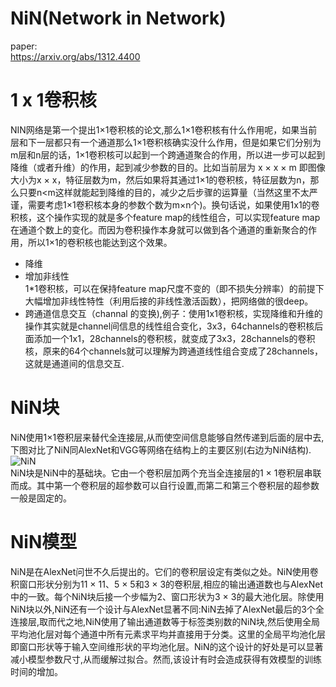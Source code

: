 NiN(Network in Network)
================
paper:<br>
https://arxiv.org/abs/1312.4400 <br>

# 1 x 1卷积核
NIN网络是第一个提出1×1卷积核的论文,那么1×1卷积核有什么作用呢，如果当前层和下一层都只有一个通道那么1×1卷积核确实没什么作用，但是如果它们分别为m层和n层的话，1×1卷积核可以起到一个跨通道聚合的作用，所以进一步可以起到降维（或者升维）的作用，起到减少参数的目的。比如当前层为 x × x × m 即图像大小为x × x，特征层数为m，然后如果将其通过1×1的卷积核，特征层数为n，那么只要n<m这样就能起到降维的目的，减少之后步骤的运算量（当然这里不太严谨，需要考虑1×1卷积核本身的参数个数为m×n个)。换句话说，如果使用1x1的卷积核，这个操作实现的就是多个feature map的线性组合，可以实现feature map在通道个数上的变化。而因为卷积操作本身就可以做到各个通道的重新聚合的作用，所以1×1的卷积核也能达到这个效果。<br>
* 降维 <br>
* 增加非线性 <br>
1*1卷积核，可以在保持feature map尺度不变的（即不损失分辨率）的前提下大幅增加非线性特性（利用后接的非线性激活函数），把网络做的很deep。<br>
* 跨通道信息交互（channal 的变换),例子：使用1x1卷积核，实现降维和升维的操作其实就是channel间信息的线性组合变化，3x3，64channels的卷积核后面添加一个1x1，28channels的卷积核，就变成了3x3，28channels的卷积核，原来的64个channels就可以理解为跨通道线性组合变成了28channels，这就是通道间的信息交互.<br>

# NiN块
NiN使用1×1卷积层来替代全连接层,从而使空间信息能够自然传递到后面的层中去,下图对比了NiN同AlexNet和VGG等网络在结构上的主要区别(右边为NiN结构).<br>
![NiN]() <br>
NiN块是NiN中的基础块。它由一个卷积层加两个充当全连接层的1 × 1卷积层串联而成。其中第一个卷积层的超参数可以自行设置,而第二和第三个卷积层的超参数一般是固定的。<br>

# NiN模型
NiN是在AlexNet问世不久后提出的。它们的卷积层设定有类似之处。NiN使用卷积窗口形状分别为11 × 11、5 × 5和3 × 3的卷积层,相应的输出通道数也与AlexNet中的一致。每个NiN块后接一个步幅为2、窗口形状为3 × 3的最大池化层。除使用NiN块以外,NiN还有一个设计与AlexNet显著不同:NiN去掉了AlexNet最后的3个全连接层,取而代之地,NiN使用了输出通道数等于标签类别数的NiN块,然后使用全局平均池化层对每个通道中所有元素求平均并直接用于分类。这里的全局平均池化层即窗口形状等于输入空间维形状的平均池化层。NiN的这个设计的好处是可以显著减小模型参数尺寸,从而缓解过拟合。然而,该设计有时会造成获得有效模型的训练时间的增加。<br>
